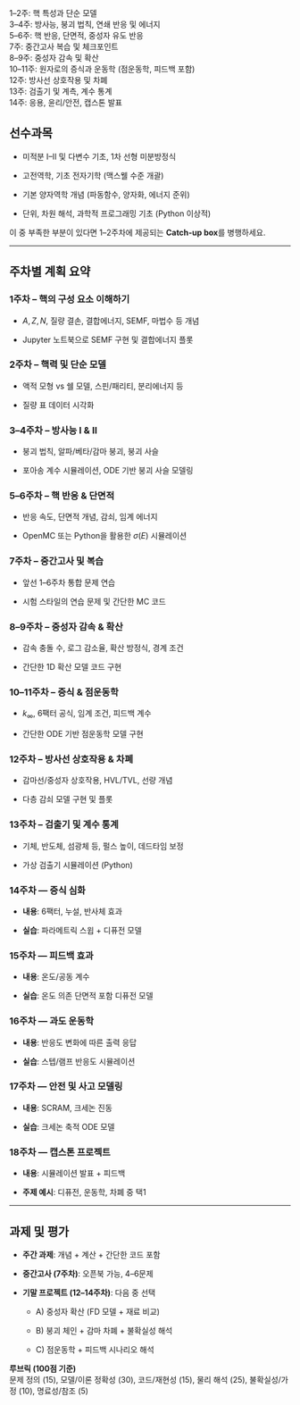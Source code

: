 
1–2주: 핵 특성과 단순 모델  
3–4주: 방사능, 붕괴 법칙, 연쇄 반응 및 에너지  
5–6주: 핵 반응, 단면적, 중성자 유도 반응  
7주: 중간고사 복습 및 체크포인트  
8–9주: 중성자 감속 및 확산  
10–11주: 원자로의 증식과 운동학 (점운동학, 피드백 포함)  
12주: 방사선 상호작용 및 차폐  
13주: 검출기 및 계측, 계수 통계  
14주: 응용, 윤리/안전, 캡스톤 발표

## 선수과목

- 미적분 I–II 및 다변수 기초, 1차 선형 미분방정식
    
- 고전역학, 기초 전자기학 (맥스웰 수준 개괄)
    
- 기본 양자역학 개념 (파동함수, 양자화, 에너지 준위)
    
- 단위, 차원 해석, 과학적 프로그래밍 기초 (Python 이상적)
    

이 중 부족한 부분이 있다면 1–2주차에 제공되는 **Catch-up box**를 병행하세요.

---

## 주차별 계획 요약

### 1주차 – 핵의 구성 요소 이해하기

- $A, Z, N$, 질량 결손, 결합에너지, SEMF, 마법수 등 개념
    
- Jupyter 노트북으로 SEMF 구현 및 결합에너지 플롯
    

### 2주차 – 핵력 및 단순 모델

- 액적 모형 vs 쉘 모델, 스핀/패리티, 분리에너지 등
    
- 질량 표 데이터 시각화
    

### 3–4주차 – 방사능 I & II

- 붕괴 법칙, 알파/베타/감마 붕괴, 붕괴 사슬
    
- 포아송 계수 시뮬레이션, ODE 기반 붕괴 사슬 모델링
    

### 5–6주차 – 핵 반응 & 단면적

- 반응 속도, 단면적 개념, 감쇠, 임계 에너지
    
- OpenMC 또는 Python을 활용한 $\sigma(E)$ 시뮬레이션
    

### 7주차 – 중간고사 및 복습

- 앞선 1–6주차 통합 문제 연습
    
- 시험 스타일의 연습 문제 및 간단한 MC 코드
    

### 8–9주차 – 중성자 감속 & 확산

- 감속 충돌 수, 로그 감소율, 확산 방정식, 경계 조건
    
- 간단한 1D 확산 모델 코드 구현
    

### 10–11주차 – 증식 & 점운동학

- $k_\infty$, 6팩터 공식, 임계 조건, 피드백 계수
    
- 간단한 ODE 기반 점운동학 모델 구현
    

### 12주차 – 방사선 상호작용 & 차폐

- 감마선/중성자 상호작용, HVL/TVL, 선량 개념
    
- 다층 감쇠 모델 구현 및 플롯
    

### 13주차 – 검출기 및 계수 통계

- 기체, 반도체, 섬광체 등, 펄스 높이, 데드타임 보정
    
- 가상 검출기 시뮬레이션 (Python)
    

### 14주차 — 증식 심화

- **내용**: 6팩터, 누설, 반사체 효과
    
- **실습**: 파라메트릭 스윕 + 디퓨전 모델
    

### 15주차 — 피드백 효과

- **내용**: 온도/공동 계수
    
- **실습**: 온도 의존 단면적 포함 디퓨전 모델
    

### 16주차 — 과도 운동학

- **내용**: 반응도 변화에 따른 출력 응답
    
- **실습**: 스텝/램프 반응도 시뮬레이션
    

### 17주차 — 안전 및 사고 모델링

- **내용**: SCRAM, 크세논 진동
    
- **실습**: 크세논 축적 ODE 모델
    

### 18주차 — 캡스톤 프로젝트

- **내용**: 시뮬레이션 발표 + 피드백
    
- **주제 예시**: 디퓨전, 운동학, 차폐 중 택1
    

---

## 과제 및 평가

- **주간 과제**: 개념 + 계산 + 간단한 코드 포함
    
- **중간고사 (7주차)**: 오픈북 가능, 4–6문제
    
- **기말 프로젝트 (12–14주차)**: 다음 중 선택
    
    - A) 중성자 확산 (FD 모델 + 재료 비교)
        
    - B) 붕괴 체인 + 감마 차폐 + 불확실성 해석
        
    - C) 점운동학 + 피드백 시나리오 해석
        

**루브릭 (100점 기준)**  
문제 정의 (15), 모델/이론 정확성 (30), 코드/재현성 (15), 물리 해석 (25), 불확실성/가정 (10), 명료성/참조 (5)
